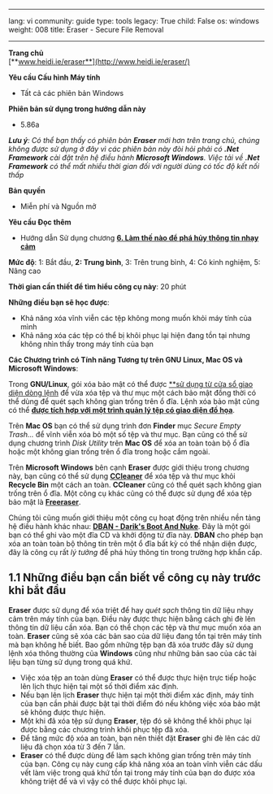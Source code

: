 

---

lang: vi
community: guide
type: tools
legacy: True
child: False
os: windows
weight: 008
title: Eraser - Secure File Removal

---

**Trang chủ**  
[**www.heidi.ie/eraser**](http://www.heidi.ie/eraser/) 

**Yêu cầu Cấu hình Máy tính**

- Tất cả các phiên bản Windows

**Phiên bản sử dụng trong hướng dẫn này**

- 5.86a 

***Lưu ý**: Có thể bạn thấy có phiên bản **Eraser** mới hơn trên trang chủ, chúng không được sử dụng ở đây vì các phiên bản này đòi hỏi phải có **.Net Framework** cài đặt trên hệ điều hành **Microsoft Windows**. Việc tải về **.Net Framework** có thể mất  nhiều thời gian đối với người dùng có tốc độ kết nối thấp*

**Bản quyền**

- Miễn phí và Nguồn mở

**Yêu cầu Đọc thêm**

- Hướng dẫn Sử dụng chương [**6. Làm thế nào để phá hủy thông tin nhạy cảm**](/chapter-6)

**Mức độ**: 1: Bắt đầu, **2: Trung bình**, 3: Trên trung bình, 4: Có kinh nghiệm, 5: Nâng cao


**Thời gian cần thiết để tìm hiểu công cụ này**: 20 phút

**Những điều bạn sẽ học được**:

- Khả năng xóa vĩnh viễn các tệp không mong muốn khỏi máy tính của mình
- Khả năng xóa các tệp có thể bị khôi phục lại hiện đang tồn tại nhưng không nhìn thấy trong máy tính của bạn


**Các Chương trình có Tính năng Tương tự trên GNU Linux, Mac OS và Microsoft Windows**:

Trong **GNU/Linux**, gói xóa bảo mật có thể được [**sử dụng từ cửa sổ giao diện dòng lệnh](http://www.ghacks.net/2010/08/26/securely-delete-files-with-secure-delete/) để vừa xóa tệp và thư mục một cách bảo mật đồng thời có thể dùng để quét sạch không gian trống trên ổ đĩa. Lệnh xóa bảo mật cũng có thể [**được tích hợp với một trình quản lý tệp có giao diện đồ họa**](http://techthrob.com/2010/07/07/adding-a-secure-delete-option-to-nautilus-file-manager-in-linux/).

Trên **Mac OS** bạn có thể sử dụng trình đơn **Finder** mục *Secure Empty Trash...* để vĩnh viễn xóa bỏ một số tệp và thư mục. Bạn cũng có thể sử dụng chương trình *Disk Utility* trên **Mac OS** để xóa an toàn toàn bộ ổ đĩa hoặc một không gian trống trên ổ đĩa trong hoặc cắm ngoài.

Trên **Microsoft Windows** bên cạnh **Eraser** được giới thiệu trong chương này, bạn cũng có thể sử dụng [**CCleaner**](/vi/ccleaner-main) để xóa tệp và thư mục khỏi **Recycle Bin**  một cách an toàn. **CCleaner** cũng có thể quét sạch không gian trống trên ổ đĩa. Một công cụ khác cũng có thể được sử dụng để xóa tệp bảo mật là  [**Freeraser**](http://www.freeraser.com/).

Chúng tôi cũng muốn giới thiệu một công cụ hoạt động trên nhiều nền tảng hệ điều hành khác nhau: [**DBAN - Darik's Boot And Nuke**](http://www.dban.org/). Đây là một gói bạn có thể ghi vào một đĩa CD và khởi động từ đĩa này. **DBAN** cho phép bạn xóa an toàn toàn bộ thông tin trên một ổ đĩa bất kỳ có thể nhận diện được, đây là công cụ rất *lý tưởng* để phá hủy thông tin trong trường hợp khẩn cấp.

## 1.1 Những điều bạn cần biết về công cụ này trước khi bắt đầu ##

**Eraser** được sử dụng để xóa triệt để hay *quét sạch* thông tin dữ liệu nhạy cảm trên máy tính của bạn.  Điều này được thực hiện bằng cách ghi đè lên thông tin dữ liệu cần xóa. Bạn có thể chọn các tệp và thư mục muốn xóa an toàn. **Eraser** cũng sẽ xóa các bản sao của dữ liệu đang tồn tại trên máy tính mà bạn không hề biết. Bao gồm những tệp bạn đã xóa trước đây sử dụng lệnh xóa thông thường của **Windows** cũng như những bản sao của các tài liệu bạn từng sử dụng trong quá khứ.

- Việc xóa tệp an toàn dùng **Eraser** có thể được thực hiện trực tiếp hoặc lên lịch thực hiện tại một số thời điểm xác định.
- Nếu bạn lên lịch **Eraser** thực hiện tại một thời điểm xác định, máy tính của bạn cần phải được bật tại thời điểm đó nếu không việc xóa bảo mật sẽ không được thực hiện. 
- Một khi đã xóa tệp sử dụng **Eraser**, tệp đó sẽ không thể khôi phục lại được bằng các chương trình khôi phục tệp đã xóa.
- Để tăng mức độ xóa an toàn, bạn nên thiết đặt **Eraser** ghi đè lên các dữ liệu đã chọn xóa từ 3 đến 7 lần.
- **Eraser** có thể được dùng để làm sạch không gian trống trên máy tính của bạn. Công cụ này cung cấp khả năng xóa an toàn vĩnh viễn các dấu vết làm việc trong quá khứ tồn tại trong máy tính của bạn do được xóa không triệt để và vì vậy có thể được khôi phục lại.

